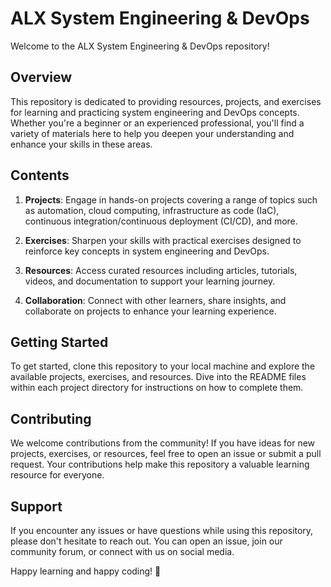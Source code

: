 # ALX System Engineering & DevOps

Welcome to the ALX System Engineering & DevOps repository!

## Overview

This repository is dedicated to providing resources, projects, and exercises for learning and practicing system engineering and DevOps concepts. Whether you're a beginner or an experienced professional, you'll find a variety of materials here to help you deepen your understanding and enhance your skills in these areas.

## Contents

1. **Projects**: Engage in hands-on projects covering a range of topics such as automation, cloud computing, infrastructure as code (IaC), continuous integration/continuous deployment (CI/CD), and more.

2. **Exercises**: Sharpen your skills with practical exercises designed to reinforce key concepts in system engineering and DevOps.

3. **Resources**: Access curated resources including articles, tutorials, videos, and documentation to support your learning journey.

4. **Collaboration**: Connect with other learners, share insights, and collaborate on projects to enhance your learning experience.

## Getting Started

To get started, clone this repository to your local machine and explore the available projects, exercises, and resources. Dive into the README files within each project directory for instructions on how to complete them.

## Contributing

We welcome contributions from the community! If you have ideas for new projects, exercises, or resources, feel free to open an issue or submit a pull request. Your contributions help make this repository a valuable learning resource for everyone.

## Support

If you encounter any issues or have questions while using this repository, please don't hesitate to reach out. You can open an issue, join our community forum, or connect with us on social media.

Happy learning and happy coding! 🚀

